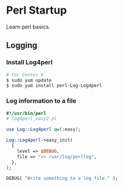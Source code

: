 # Perl Startup
Learn perl basics.

## Logging

### Install Log4perl

```bash
# For Centos 6
$ sudo yum update
$ sudo yum install perl-Log-Log4perl
```

### Log information to a file

```perl
#!/usr/bin/perl
# log4perl_easy2.pl

use Log::Log4perl qw(:easy);

Log::Log4perl->easy_init(
  {
    level => $DEBUG,
    file => ">> /var/log/perllog",
  },
);

DEBUG( "Write something to a log file." );
```